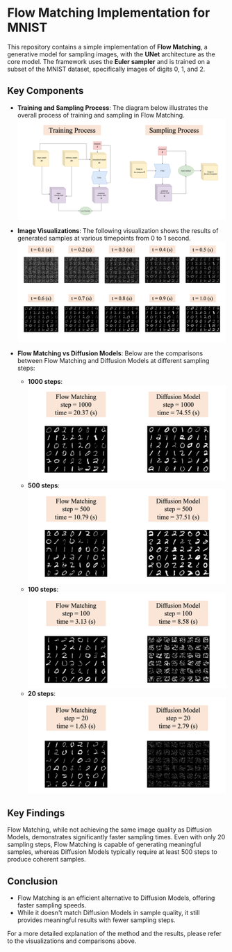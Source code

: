 # Flow Matching Implementation for MNIST

This repository contains a simple implementation of **Flow Matching**, a generative model for sampling images, with the **UNet** architecture as the core model. The framework uses the **Euler sampler** and is trained on a subset of the MNIST dataset, specifically images of digits 0, 1, and 2.

## Key Components

- **Training and Sampling Process**: The diagram below illustrates the overall process of training and sampling in Flow Matching.
  ![Flow Matching Diagram](images/fm_diagram.png)

- **Image Visualizations**: The following visualization shows the results of generated samples at various timepoints from 0 to 1 second.
  ![Flow Matching Visualization](images/fm_visualization.png)

- **Flow Matching vs Diffusion Models**: Below are the comparisons between Flow Matching and Diffusion Models at different sampling steps:
  - **1000 steps**: 
    ![FM vs Diffusion - 1000 Steps](images/fmdm_step1000.png)
  - **500 steps**: 
    ![FM vs Diffusion - 500 Steps](images/fmdm_step500.png)
  - **100 steps**: 
    ![FM vs Diffusion - 100 Steps](images/fmdm_step100.png)
  - **20 steps**: 
    ![FM vs Diffusion - 20 Steps](images/fmdm_step20.png)


## Key Findings

Flow Matching, while not achieving the same image quality as Diffusion Models, demonstrates significantly faster sampling times. Even with only 20 sampling steps, Flow Matching is capable of generating meaningful samples, whereas Diffusion Models typically require at least 500 steps to produce coherent samples.

## Conclusion

- Flow Matching is an efficient alternative to Diffusion Models, offering faster sampling speeds.
- While it doesn't match Diffusion Models in sample quality, it still provides meaningful results with fewer sampling steps.

For a more detailed explanation of the method and the results, please refer to the visualizations and comparisons above.
